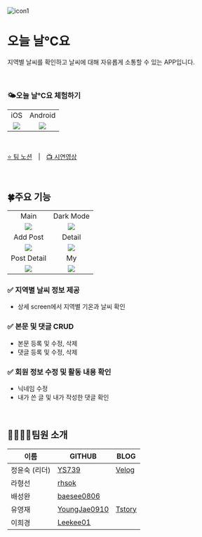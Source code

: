 ![icon1](https://user-images.githubusercontent.com/112805225/212053620-2d310f5d-1d48-4ead-8070-c82da0e2e891.png)
<h1>오늘 날℃요</h1>

지역별 날씨를 확인하고 날씨에 대해 자유롭게 소통할 수 있는 APP입니다.

<br/>
<h3>🌤️오늘 날℃요 체험하기</h3>

<table>
<tbody>
<tr>
<td align="center">iOS</td>
<td align="center">Android</td>
</tr>

<tr>
<td align="center"><img src="https://s3.us-west-2.amazonaws.com/secure.notion-static.com/c6af585d-afe4-4955-b4c8-2e1ff09858eb/Untitled.png?X-Amz-Algorithm=AWS4-HMAC-SHA256&X-Amz-Content-Sha256=UNSIGNED-PAYLOAD&X-Amz-Credential=AKIAT73L2G45EIPT3X45%2F20230316%2Fus-west-2%2Fs3%2Faws4_request&X-Amz-Date=20230316T070943Z&X-Amz-Expires=86400&X-Amz-Signature=075e5e904ed170ef0ecca3ca89479c58897a0f5bde1045830ad99d6ab7936cfb&X-Amz-SignedHeaders=host&response-content-disposition=filename%3D%22Untitled.png%22&x-id=GetObject"/></td>
<td align="center"><img src="https://s3.us-west-2.amazonaws.com/secure.notion-static.com/576eeccd-3ceb-4fdf-9b2e-ba29bce28902/Untitled.png?X-Amz-Algorithm=AWS4-HMAC-SHA256&X-Amz-Content-Sha256=UNSIGNED-PAYLOAD&X-Amz-Credential=AKIAT73L2G45EIPT3X45%2F20230316%2Fus-west-2%2Fs3%2Faws4_request&X-Amz-Date=20230316T071011Z&X-Amz-Expires=86400&X-Amz-Signature=9c5df93a82791cb6cfd5c9cfe01286b476f6da0caa7270d2917dd8da8d770910&X-Amz-SignedHeaders=host&response-content-disposition=filename%3D%22Untitled.png%22&x-id=GetObject"/></td>
</tr>
</tbody>
</table>

<br/>

[⭐ 팀 노션](https://worried-partridge-a1d.notion.site/a9ef1882f78e42008ca2c247a81719ea) | [📺 시연영상](https://www.youtube.com/watch?v=lbwN4GF6XMM)  

<br/>


## 🍀주요 기능
<table>
    <tr>
      <td align="center">Main</td>
      <td align="center">Dark Mode</td>
    </tr>
    <tr>
      <td align="center"><img src="https://media.discordapp.net/attachments/1072786512057483374/1085832306742276106/165CCD2D-7973-41C9-A25D-3482F392B5DC.png?width=249&height=539" /></td>
      <td align="center"><img src="https://media.discordapp.net/attachments/1072786512057483374/1085832307136528404/IMG_6906.png?width=249&height=539" /></td>
    </tr>
    <tr>
      <td align="center">Add Post</td>
      <td align="center">Detail</td>
    </tr>
    <tr>
      <td align="center"><img src="https://media.discordapp.net/attachments/1072786512057483374/1085832307404976188/IMG_6908.png?width=249&height=539" /></td>
      <td align="center"><img src="https://media.discordapp.net/attachments/1072786512057483374/1085832308373868544/IMG_6915.png?width=249&height=539" /></td>
    </tr>
    <tr>
      <td align="center">Post Detail</td>
      <td align="center">My</td>
    </tr>
    <tr>
      <td align="center"><img src="https://media.discordapp.net/attachments/1072786512057483374/1085832308042510427/IMG_6914.png?width=249&height=539" /></td>
      <td align="center"><img src="https://media.discordapp.net/attachments/1072786512057483374/1085832307706953738/IMG_6912.png?width=249&height=539" /></td>
    </tr>
 </table>
 

### ✅ 지역별 날씨 정보 제공

- 상세 screen에서 지역별 기온과 날씨 확인
    

### ✅ 본문 및 댓글 CRUD

- 본문 등록 및 수정, 삭제
- 댓글 등록 및 수정, 삭제
    

### ✅ 회원 정보 수정 및 활동 내용 확인

- 닉네임 수정
- 내가 쓴 글 및 내가 작성한 댓글 확인

    

</br>

## 👨‍👩‍👧‍👦팀원 소개
  | 이름 | GITHUB | BLOG |
  | --- | --- | --- |
  | 정윤숙 (리더) | [YS739](https://github.com/YS739) | [Velog](https://velog.io/@chmi4) |
  | 라형선 | [rhsok](http://github.com/rhsok) |
  | 배성완 | [baesee0806](https://github.com/baesee0806) |
  | 유영재 | [YoungJae0910](https://github.com/YoungJae0910) | [Tstory](https://dbdudwo126.tistory.com/) |
  | 이희경 | [Leekee01](https://github.com/Leekee01) |
  
<br/>
